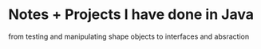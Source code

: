 # Notes + Projects I have done in Java
from testing and manipulating shape objects to interfaces and absraction
